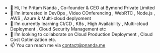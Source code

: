 - 👋 Hi, I’m Pritam Nanda , Co-founder & CEO at Bymond Private Limited
- 👀 I’m interested in DevOps , Video COnferencing , WebRTC , Node.js , AWS , Azure & Multi-cloud deplyoment
- 🌱 I’m currently learning CI/CD , K8s , High Availability , Multi-cloud Deployment , Cloud Security Management etc
- 💞️ I’m looking to collaborate on Cloud Production Deployment , Cloud Cost Optimization etc.
- 📫 You can reach me via contact@pnanda.me

<!---
pritamnanda/pritamnanda is a ✨ special ✨ repository because its `README.md` (this file) appears on your GitHub profile.
You can click the Preview link to take a look at your changes.
--->
